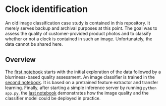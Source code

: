# Clock identification

An old image classification case study is contained in this repository.
It merely serves backup and archival purposes at this point.
The goal was to assess the quality of customer-provided product photos
and to classify whether or not a clock is contained in such an image.
Unfortunately, the data cannot be shared here.

## Overview

The [first notebook](notebooks/1_quality_assessment.ipynb) starts with the initial
exploration of the data followed by a blurriness-based quality assessment.
An image classifier is trained in the [second notebook](notebooks/2_binary_classification.ipynb).
It is based on a pretrained feature extractor and transfer learning.
Finally, after starting a simple inference server by running `python app.py`,
the [last notebook](notebooks/3_final_models.ipynb) demonstrates how
the image quality and the classifier model could be deployed in practice.

